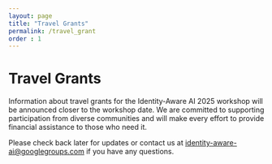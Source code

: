 ```yaml
---
layout: page
title: "Travel Grants"
permalink: /travel_grant
order : 1
---
```


# Travel Grants

Information about travel grants for the Identity-Aware AI 2025 workshop will be announced closer to the workshop date. We are committed to supporting participation from diverse communities and will make every effort to provide financial assistance to those who need it.

Please check back later for updates or contact us at [identity-aware-ai@googlegroups.com](mailto:identity-aware-ai@googlegroups.com) if you have any questions.

<!-- Good news! Thanks to the support from the National Science Foundation (NSF), HuggingFace and Google, there will be some funds available to support participants for travel, registration, and accommodation.

We already emailed participants who requested a travel scholarship with details.  -->
